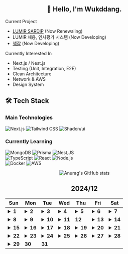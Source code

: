 <div align="center">

## 🙌 Hello, I'm Wukddang.

<div align="left">
  
  Current Project
  - [LUMIR SARDIP](https://sardip.lumir.space) (Now Renewaling) <br />
  - LUMIR 채용, 인사평가 시스템 (Now Developing) <br/>
  - [책잡](https://book-type-error.vercel.app) (Now Developing) 
  
  Currently Interested In
  - Next.js / Nest.js
  - Testing (Unit, Integration, E2E)
  - Clean Architecture
  - Network & AWS
  - Design System

## 🛠 Tech Stack

### Main Technologies
![Next.js](https://img.shields.io/badge/-Next.js-000000?style=for-the-badge&logo=next.js&logoColor=white)
![Tailwind CSS](https://img.shields.io/badge/-Tailwind%20CSS-38B2AC?style=for-the-badge&logo=tailwind-css&logoColor=white)
![Shadcn/ui](https://img.shields.io/badge/-shadcn/ui-000000?style=for-the-badge&logo=shadcn/ui&logoColor=white)

### Currently Learning
![MongoDB](https://img.shields.io/badge/-MongoDB-47A248?style=for-the-badge&logo=mongodb&logoColor=white)
![Prisma](https://img.shields.io/badge/-Prisma-2D3748?style=for-the-badge&logo=prisma&logoColor=white)
![Nest,JS](https://img.shields.io/badge/-Nest.JS-E0234E?style=for-the-badge&logo=nestjs&logoColor=white)
<br/>
![TypeScript](https://img.shields.io/badge/-TypeScript-3178C6?style=for-the-badge&logo=typescript&logoColor=white)
![React](https://img.shields.io/badge/-React-61DAFB?style=for-the-badge&logo=react&logoColor=black)
![Node.js](https://img.shields.io/badge/-Node.js-339933?style=for-the-badge&logo=node.js&logoColor=white)
<br />
![Docker](https://img.shields.io/badge/-Docker-2496ED?style=for-the-badge&logo=docker&logoColor=white)
![AWS](https://img.shields.io/badge/-AWS-232F3E?style=for-the-badge&logo=amazon-web-services&logoColor=white)

</div>

![Anurag's GitHub stats](https://github-readme-stats.vercel.app/api?username=wukdddang&show_icons=true&theme=radical)


<!--CALENDAR-START-->
## 2024/12

| Sun | Mon | Tue | Wed | Thu | Fri | Sat |
| --- | --- | --- | --- | --- | --- | --- |
| <details><summary>**1**</summary>Project: 책 오탈자 제보 + 리뷰 작성 플랫폼 개발중</details> | <details><summary>**2**</summary>AWS: DVA-C02 과정 섹션 5-5~6 수강, Project: 책 오탈자 제보 + 리뷰 작성 플랫폼 개발중</details> | <details><summary>**3**</summary>Project: 책 오탈자 제보 + 리뷰 작성 플랫폼 개발중</details> | <details><summary>**4**</summary>AWS: DVA-C02 과정 섹션 5-7~11 수강, Project: 책 오탈자 제보 + 리뷰 작성 플랫폼 개발중</details> | <details><summary>**5**</summary>AWS: DVA-C02 과정 섹션 5-12~13 수강, Project: 책 오탈자 제보 + 리뷰 작성 플랫폼 개발중</details> | <details><summary>**6**</summary>Project: LRIM 개발중</details> | <details><summary>**7**</summary>Project: LRIM 개발중</details> |
| <details><summary>**8**</summary>Project: LRIM 개발중</details> | <details><summary>**9**</summary>AWS:DVA-C02 과정 섹션 5-14~15 수강 + 섹션 6-1 수강, Project: LRIM 개발중</details> | <details><summary>**10**</summary>AWS:DVA-C02 과정 섹션 6-2,3 수강</details> | <details><summary>**11**</summary>AWS:DVA-C02 과정 섹션 6-4~5 수강</details> | **12** | <details><summary>**13**</summary>AWS:DVA-C02 과정 섹션 6-6~8 수강, Project: 채용관리 플랫폼 디자인 시스템 구축중</details> | <details><summary>**14**</summary>AWS:DVA-C02 과정 섹션 6-9~10 수강</details> |
| <details><summary>**15**</summary>AWS:DVA-C02 과정 섹션 6-11~12 수강, Project: 채용관리 플랫폼 디자인 시스템 구축중</details> | <details><summary>**16**</summary>AWS:DVA-C02 과정 섹션 6-13~14 수강, Project: 채용관리 플랫폼 디자인 시스템 구축중</details> | <details><summary>**17**</summary>Project: 채용관리 플랫폼 디자인 시스템 구축중</details> | <details><summary>**18**</summary>AWS:DVA-C02 과정 섹션 7-1,2 수강, Project: 채용관리 플랫폼 디자인 시스템 구축중</details> | <details><summary>**19**</summary>AWS:DVA-C02 과정 섹션 7-3 수강, Project: 채용관리 플랫폼 디자인 시스템 구축중</details> | <details><summary>**20**</summary>AWS:DVA-C02 과정 섹션 7-4~5 수강, Project: 채용관리 플랫폼 디자인 시스템 구축중</details> | <details><summary>**21**</summary>AWS:DVA-C02 과정 섹션 7-6~20 수강</details> |
| <details><summary>**22**</summary>AWS:DVA-C02 과정 섹션 8-1,2 수강</details> | <details><summary>**23**</summary>정보처리기사: 1.소프트웨어 설계-1 수강</details> | <details><summary>**24**</summary>정보처리기사: 1.소프트웨어 설계-2~3 수강, Project: 채용관리 플랫폼 디자인 시스템 구축중</details> | <details><summary>**25**</summary>정보처리기사: 1.소프트웨어 설계-4 수강</details> | <details><summary>**26**</summary>정보처리기사: 1.소프트웨어 설계-5 수강, Project: 채용관리 플랫폼 디자인 시스템 구축중</details> | <details><summary>**27**</summary>정보처리기사: 1.소프트웨어 설계-6~8 수강</details> | <details><summary>**28**</summary>정보처리기사: 1.소프트웨어 설계-9~12 수강, Project: 채용관리 플랫폼 디자인 시스템 구축중</details> |
| <details><summary>**29**</summary>정보처리기사: 1.소프트웨어 설계-13 수강</details> | **30** | **31** |

<!--CALENDAR-END-->
